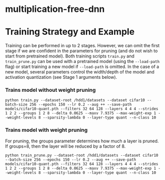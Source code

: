 # multiplication-free-dnn

# Training Strategy and Example
Training can be performed in up to 2 stages. However, we can omit the first stage if we are confident in the parameters for pruning (and do not wish to start from pretrained model). Both training scripts `train.py` and `train_prune.py` can be used with a pretrained model (using the `--load-path` flag) or start training a new model if `--load-path` is omitted. In the case of a new model, several parameters control the width/depth of the model and activation quantization (see Stage 1 arguments below).


### Trains model without weight pruning
```
python train.py --dataset-root /hdd1/datasets --dataset cifar10 --batch-size 256 --epochs 150 --lr 0.2 --aug ++ --save-path models/cifar10-quant.pth --filters 32 64 128 --layers 4 4 4 --strides 1 2 2 --groups 1 2 8 --delta 0.0625 --maxv 7.9375 --max-weight-exp 1 --weight-levels 8 --sparsity-lambda 0 --layer-type quant --n-class 10
```

### Trains model with weight pruning
For pruning, the groups parameter determines how much a layer is pruned. If groups=8, then the layer will be reduced by a factor of 8.
```
python train_prune.py --dataset-root /hdd1/datasets --dataset cifar10 --batch-size 256 --epochs 150 --lr 0.2 --aug ++ --save-path models/cifar10-quant.pth --filters 32 64 128 --layers 4 4 4 --strides 1 2 2 --groups 1 2 8 --delta 0.0625 --maxv 7.9375 --max-weight-exp 1 --weight-levels 8 --sparsity-lambda 0 --layer-type quant --n-class 10
```
